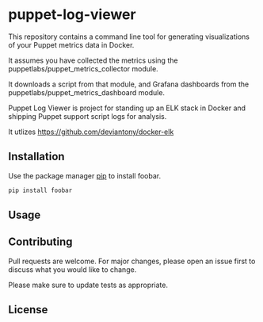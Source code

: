 # puppet-log-viewer

This repository contains a command line tool for generating visualizations of your Puppet metrics data in Docker.

It assumes you have collected the metrics using the puppetlabs/puppet_metrics_collector module.

It downloads a script from that module, and Grafana dashboards from the puppetlabs/puppet_metrics_dashboard module.

Puppet Log Viewer is project for standing up an ELK stack in Docker and shipping Puppet support script logs for analysis.

It utlizes https://github.com/deviantony/docker-elk

## Installation

Use the package manager [pip](https://pip.pypa.io/en/stable/) to install foobar.

```bash
pip install foobar
```

## Usage

## Contributing
Pull requests are welcome. For major changes, please open an issue first to discuss what you would like to change.

Please make sure to update tests as appropriate.

## License
